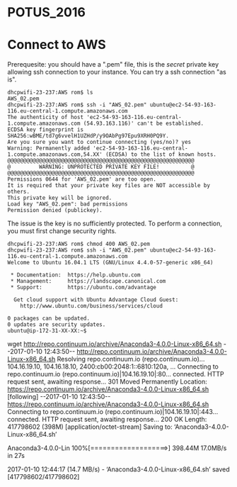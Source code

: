 # POTUS_2016

# Connect to AWS

Prerequesite: you should have a ".pem" file, this is the _secret_ private key allowing ssh connection to your instance. You can try a ssh connection "as is". 

```{r, engine='bash', count_lines}
dhcpwifi-23-237:AWS rom$ ls
AWS_02.pem
dhcpwifi-23-237:AWS rom$ ssh -i "AWS_02.pem" ubuntu@ec2-54-93-163-116.eu-central-1.compute.amazonaws.com
The authenticity of host 'ec2-54-93-163-116.eu-central-1.compute.amazonaws.com (54.93.163.116)' can't be established.
ECDSA key fingerprint is SHA256:wBME/td7g6vvelH1UZHdP/y9OAbPg97Epu9XRH0PQ9Y.
Are you sure you want to continue connecting (yes/no)? yes
Warning: Permanently added 'ec2-54-93-163-116.eu-central-1.compute.amazonaws.com,54.XX' (ECDSA) to the list of known hosts.
@@@@@@@@@@@@@@@@@@@@@@@@@@@@@@@@@@@@@@@@@@@@@@@@@@@@@@@@@@@
@         WARNING: UNPROTECTED PRIVATE KEY FILE!          @
@@@@@@@@@@@@@@@@@@@@@@@@@@@@@@@@@@@@@@@@@@@@@@@@@@@@@@@@@@@
Permissions 0644 for 'AWS_02.pem' are too open.
It is required that your private key files are NOT accessible by others.
This private key will be ignored.
Load key "AWS_02.pem": bad permissions
Permission denied (publickey).
```
The issue is the key is no sufficiently protected. To perform a connection, you must first change security rights.


```{r, engine='bash', count_lines}
dhcpwifi-23-237:AWS rom$ chmod 400 AWS_02.pem 
dhcpwifi-23-237:AWS rom$ ssh -i "AWS_02.pem" ubuntu@ec2-54-93-163-116.eu-central-1.compute.amazonaws.com
Welcome to Ubuntu 16.04.1 LTS (GNU/Linux 4.4.0-57-generic x86_64)

 * Documentation:  https://help.ubuntu.com
 * Management:     https://landscape.canonical.com
 * Support:        https://ubuntu.com/advantage

  Get cloud support with Ubuntu Advantage Cloud Guest:
    http://www.ubuntu.com/business/services/cloud

0 packages can be updated.
0 updates are security updates.
ubuntu@ip-172-31-XX-XX:~$ 
```


wget http://repo.continuum.io/archive/Anaconda3-4.0.0-Linux-x86_64.sh
--2017-01-10 12:43:50--  http://repo.continuum.io/archive/Anaconda3-4.0.0-Linux-x86_64.sh
Resolving repo.continuum.io (repo.continuum.io)... 104.16.19.10, 104.16.18.10, 2400:cb00:2048:1::6810:120a, ...
Connecting to repo.continuum.io (repo.continuum.io)|104.16.19.10|:80... connected.
HTTP request sent, awaiting response... 301 Moved Permanently
Location: https://repo.continuum.io/archive/Anaconda3-4.0.0-Linux-x86_64.sh [following]
--2017-01-10 12:43:50--  https://repo.continuum.io/archive/Anaconda3-4.0.0-Linux-x86_64.sh
Connecting to repo.continuum.io (repo.continuum.io)|104.16.19.10|:443... connected.
HTTP request sent, awaiting response... 200 OK
Length: 417798602 (398M) [application/octet-stream]
Saving to: ‘Anaconda3-4.0.0-Linux-x86_64.sh’

Anaconda3-4.0.0-Lin 100%[===================>] 398.44M  17.0MB/s    in 27s     

2017-01-10 12:44:17 (14.7 MB/s) - ‘Anaconda3-4.0.0-Linux-x86_64.sh’ saved [417798602/417798602]

